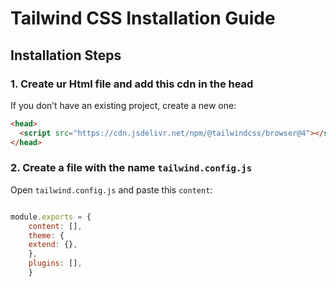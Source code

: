 # Tailwind CSS Installation Guide



## Installation Steps
### 1. Create ur Html file and add this cdn in the head
If you don’t have an existing project, create a new one:
```html
<head>
  <script src="https://cdn.jsdelivr.net/npm/@tailwindcss/browser@4"></script>
</head>
```

### 2. Create a file with the name `tailwind.config.js`


Open `tailwind.config.js` and paste this `content`:
```js

module.exports = {
    content: [],
    theme: {
    extend: {},
    },
    plugins: [],
    }
```





